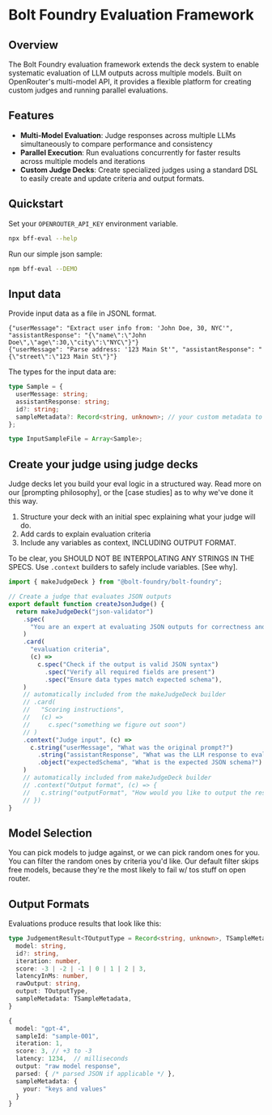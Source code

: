 # Bolt Foundry Evaluation Framework

## Overview

The Bolt Foundry evaluation framework extends the deck system to enable
systematic evaluation of LLM outputs across multiple models. Built on
OpenRouter's multi-model API, it provides a flexible platform for creating
custom judges and running parallel evaluations.

## Features

- **Multi-Model Evaluation**: Judge responses across multiple LLMs
  simultaneously to compare performance and consistency
- **Parallel Execution**: Run evaluations concurrently for faster results across
  multiple models and iterations
- **Custom Judge Decks**: Create specialized judges using a standard DSL to
  easily create and update criteria and output formats.

## Quickstart

Set your `OPENROUTER_API_KEY` environment variable.

```bash
npx bff-eval --help
```

Run our simple json sample:

```bash
npm bff-eval --DEMO
```

## Input data

Provide input data as a file in JSONL format.

```jsonl
{"userMessage": "Extract user info from: 'John Doe, 30, NYC'", "assistantResponse": "{\"name\":\"John Doe\",\"age\":30,\"city\":\"NYC\"}"}
{"userMessage": "Parse address: '123 Main St'", "assistantResponse": "{\"street\":\"123 Main St\"}"}
```

The types for the input data are:

```typescript
type Sample = {
  userMessage: string;
  assistantResponse: string;
  id?: string;
  sampleMetadata?: Record<string, unknown>; // your custom metadata to forward along to the reporter
};

type InputSampleFile = Array<Sample>;
```

## Create your judge using judge decks

Judge decks let you build your eval logic in a structured way. Read more on our
[prompting philosophy], or the [case studies] as to why we've done it this way.

1. Structure your deck with an initial spec explaining what your judge will do.
2. Add cards to explain evaluation criteria
3. Include any variables as context, INCLUDING OUTPUT FORMAT.

To be clear, you SHOULD NOT BE INTERPOLATING ANY STRINGS IN THE SPECS. Use
`.context` builders to safely include variables. [See why].

```typescript
import { makeJudgeDeck } from "@bolt-foundry/bolt-foundry";

// Create a judge that evaluates JSON outputs
export default function createJsonJudge() {
  return makeJudgeDeck("json-validator")
    .spec(
      "You are an expert at evaluating JSON outputs for correctness and completeness.",
    )
    .card(
      "evaluation criteria",
      (c) =>
        c.spec("Check if the output is valid JSON syntax")
          .spec("Verify all required fields are present")
          .spec("Ensure data types match expected schema"),
    )
    // automatically included from the makeJudgeDeck builder
    // .card(
    //   "Scoring instructions",
    //   (c) => 
    //     c.spec("something we figure out soon")
    // )
    .context("Judge input", (c) =>
      c.string("userMessage", "What was the original prompt?")
        .string("assistantResponse", "What was the LLM response to evaluate?")
        .object("expectedSchema", "What is the expected JSON schema?")
    )
    // automatically included from makeJudgeDeck builder
    // .context("Output format", (c) => {
    //   c.string("outputFormat", "How would you like to output the result?", "")
    // })
}
```

## Model Selection

You can pick models to judge against, or we can pick random ones for you. You
can filter the random ones by criteria you'd like. Our default filter skips free
models, because they're the most likely to fail w/ tos stuff on open router.

## Output Formats

Evaluations produce results that look like this:

```typescript
type JudgementResult<TOutputType = Record<string, unknown>, TSampleMetadata = Record<string, never>> = {
  model: string,
  id?: string,
  iteration: number,
  score: -3 | -2 | -1 | 0 | 1 | 2 | 3,
  latencyInMs: number,
  rawOutput: string,
  output: TOutputType,
  sampleMetadata: TSampleMetadata,
}

{
  model: "gpt-4",
  sampleId: "sample-001",
  iteration: 1,
  score: 3, // +3 to -3
  latency: 1234,  // milliseconds
  output: "raw model response",
  parsed: { /* parsed JSON if applicable */ },
  sampleMetadata: {
    your: "keys and values"
  }
}
```
